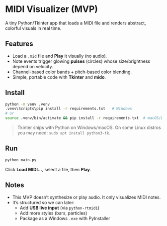 # MIDI Visualizer (MVP)

A tiny Python/Tkinter app that loads a MIDI file and renders abstract, colorful visuals in real time.

## Features
- Load a `.mid` file and **Play** it visually (no audio).
- Note events trigger glowing **pulses** (circles) whose size/brightness depend on velocity.
- Channel-based color bands + pitch-based color blending.
- Simple, portable code with **Tkinter** and **mido**.

## Install

```bash
python -m venv .venv
.venv\Scripts\pip install -r requirements.txt   # Windows
# or
source .venv/bin/activate && pip install -r requirements.txt  # macOS/Linux
```

> Tkinter ships with Python on Windows/macOS. On some Linux distros you may need: `sudo apt install python3-tk`.

## Run

```bash
python main.py
```

Click **Load MIDI...**, select a file, then **Play**.

## Notes
- This MVP doesn’t synthesize or play audio. It only visualizes MIDI notes.
- It’s structured so we can later:
  - Add **USB live input** (via `python-rtmidi`)  
  - Add more styles (bars, particles)  
  - Package as a Windows `.exe` with PyInstaller
